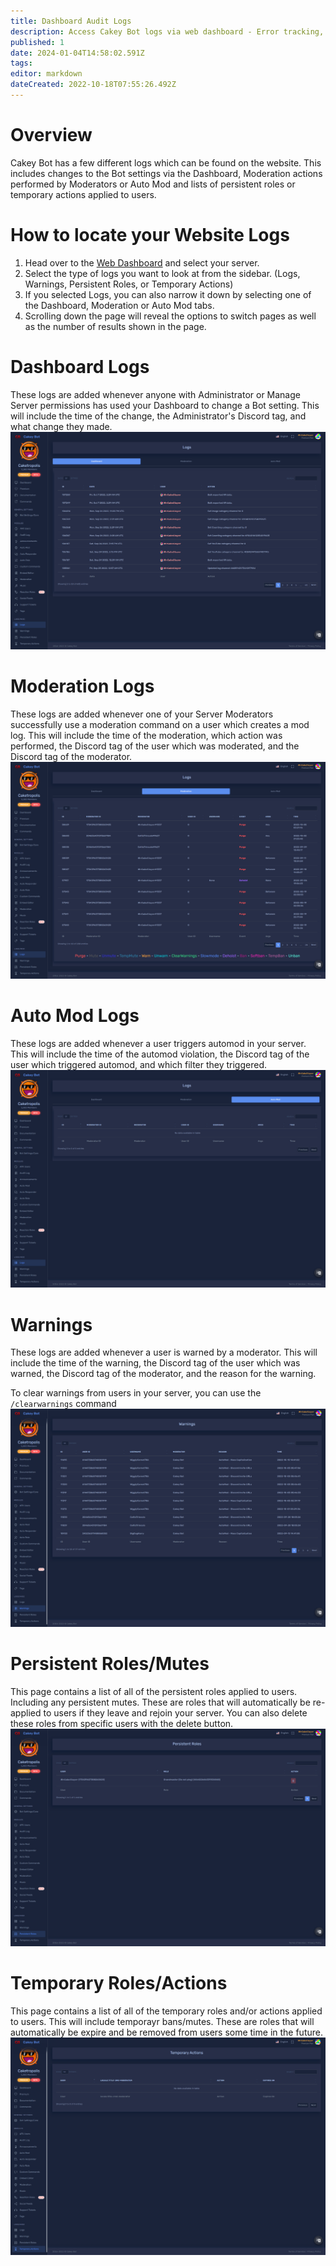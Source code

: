 ```yaml
---
title: Dashboard Audit Logs
description: Access Cakey Bot logs via web dashboard - Error tracking, command usage, moderation history. Discord bot logging interface guide.
published: 1
date: 2024-01-04T14:58:02.591Z
tags: 
editor: markdown
dateCreated: 2022-10-18T07:55:26.492Z
---
```


# Overview
Cakey Bot has a few different logs which can be found on the website. This includes changes to the Bot settings via the Dashboard, Moderation actions performed by Moderators or Auto Mod and lists of persistent roles or temporary actions applied to users.

# How to locate your Website Logs
1. Head over to the [Web Dashboard](https://cakey.bot/dashboard/public) and select your server.
2. Select the type of logs you want to look  at from the sidebar. (Logs, Warnings, Persistent Roles, or Temporary Actions)
3. If you selected Logs, you can also narrow it down by selecting one of the Dashboard, Moderation or Auto Mod tabs.
4. Scrolling down the page will reveal the options to switch pages as well as the number of results shown in the page.

# Dashboard Logs
These logs are added whenever anyone with Administrator or Manage Server permissions has used your Dashboard to change a Bot setting. This will include the time of the change, the Administrator's Discord tag, and what change they made.
![](/logs1.png)

# Moderation Logs
These logs are added whenever one of your Server Moderators successfully use a moderation command on a user which creates a mod log. This will include the time of the moderation, which action was performed, the Discord tag of the user which was moderated, and the Discord tag of the moderator.
![](/logs2.png)

# Auto Mod Logs
These logs are added whenever a user triggers automod in your server. This will include the time of the automod violation, the Discord tag of the user which triggered automod, and which filter they triggered.
![](/logs3.png)

# Warnings
These logs are added whenever a user is warned by a moderator. This will include the time of the warning, the Discord tag of the user which was warned, the Discord tag of the moderator, and the reason for the warning.

To clear warnings from users in your server, you can use the `/clearwarnings` command
![](/logs4.png)

# Persistent Roles/Mutes
This page contains a list of all of the persistent roles applied to users. Including any persistent mutes. These are roles that will automatically be re-applied to users if they leave and rejoin your server. You can also delete these roles from specific users with the delete button.
![](/logs5.png)

# Temporary Roles/Actions
This page contains a list of all of the temporary roles and/or actions applied to users. This will include temporayr bans/mutes. These are roles that will automatically be expire and be removed from users some time in the future.
![](/logs6.png)